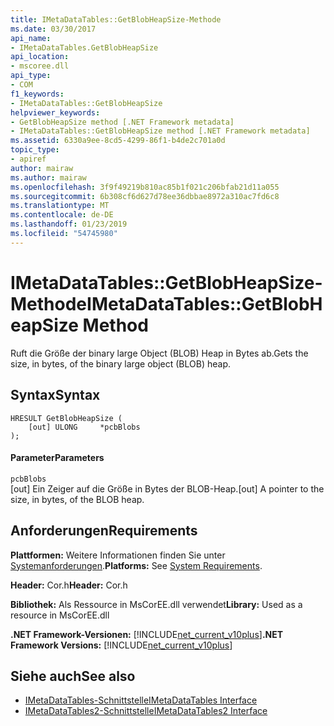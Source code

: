 ```yaml
---
title: IMetaDataTables::GetBlobHeapSize-Methode
ms.date: 03/30/2017
api_name:
- IMetaDataTables.GetBlobHeapSize
api_location:
- mscoree.dll
api_type:
- COM
f1_keywords:
- IMetaDataTables::GetBlobHeapSize
helpviewer_keywords:
- GetBlobHeapSize method [.NET Framework metadata]
- IMetaDataTables::GetBlobHeapSize method [.NET Framework metadata]
ms.assetid: 6330a9ee-8cd5-4299-86f1-b4de2c701a0d
topic_type:
- apiref
author: mairaw
ms.author: mairaw
ms.openlocfilehash: 3f9f49219b810ac85b1f021c206bfab21d11a055
ms.sourcegitcommit: 6b308cf6d627d78ee36dbbae8972a310ac7fd6c8
ms.translationtype: MT
ms.contentlocale: de-DE
ms.lasthandoff: 01/23/2019
ms.locfileid: "54745980"
---
```

# <a name="imetadatatablesgetblobheapsize-method"></a><span data-ttu-id="944c7-102">IMetaDataTables::GetBlobHeapSize-Methode</span><span class="sxs-lookup"><span data-stu-id="944c7-102">IMetaDataTables::GetBlobHeapSize Method</span></span>
<span data-ttu-id="944c7-103">Ruft die Größe der binary large Object (BLOB) Heap in Bytes ab.</span><span class="sxs-lookup"><span data-stu-id="944c7-103">Gets the size, in bytes, of the binary large object (BLOB) heap.</span></span>  
  
## <a name="syntax"></a><span data-ttu-id="944c7-104">Syntax</span><span class="sxs-lookup"><span data-stu-id="944c7-104">Syntax</span></span>  
  
```  
HRESULT GetBlobHeapSize (  
    [out] ULONG     *pcbBlobs  
);   
```  
  
#### <a name="parameters"></a><span data-ttu-id="944c7-105">Parameter</span><span class="sxs-lookup"><span data-stu-id="944c7-105">Parameters</span></span>  
 `pcbBlobs`  
 <span data-ttu-id="944c7-106">[out] Ein Zeiger auf die Größe in Bytes der BLOB-Heap.</span><span class="sxs-lookup"><span data-stu-id="944c7-106">[out] A pointer to the size, in bytes, of the BLOB heap.</span></span>  
  
## <a name="requirements"></a><span data-ttu-id="944c7-107">Anforderungen</span><span class="sxs-lookup"><span data-stu-id="944c7-107">Requirements</span></span>  
 <span data-ttu-id="944c7-108">**Plattformen:** Weitere Informationen finden Sie unter [Systemanforderungen](../../../../docs/framework/get-started/system-requirements.md).</span><span class="sxs-lookup"><span data-stu-id="944c7-108">**Platforms:** See [System Requirements](../../../../docs/framework/get-started/system-requirements.md).</span></span>  
  
 <span data-ttu-id="944c7-109">**Header:** Cor.h</span><span class="sxs-lookup"><span data-stu-id="944c7-109">**Header:** Cor.h</span></span>  
  
 <span data-ttu-id="944c7-110">**Bibliothek:** Als Ressource in MsCorEE.dll verwendet</span><span class="sxs-lookup"><span data-stu-id="944c7-110">**Library:** Used as a resource in MsCorEE.dll</span></span>  
  
 <span data-ttu-id="944c7-111">**.NET Framework-Versionen:** [!INCLUDE[net_current_v10plus](../../../../includes/net-current-v10plus-md.md)]</span><span class="sxs-lookup"><span data-stu-id="944c7-111">**.NET Framework Versions:** [!INCLUDE[net_current_v10plus](../../../../includes/net-current-v10plus-md.md)]</span></span>  
  
## <a name="see-also"></a><span data-ttu-id="944c7-112">Siehe auch</span><span class="sxs-lookup"><span data-stu-id="944c7-112">See also</span></span>
- [<span data-ttu-id="944c7-113">IMetaDataTables-Schnittstelle</span><span class="sxs-lookup"><span data-stu-id="944c7-113">IMetaDataTables Interface</span></span>](../../../../docs/framework/unmanaged-api/metadata/imetadatatables-interface.md)
- [<span data-ttu-id="944c7-114">IMetaDataTables2-Schnittstelle</span><span class="sxs-lookup"><span data-stu-id="944c7-114">IMetaDataTables2 Interface</span></span>](../../../../docs/framework/unmanaged-api/metadata/imetadatatables2-interface.md)
